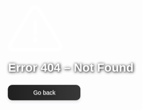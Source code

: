 
<!DOCTYPE html>
<html xmlns:layout="http://www.ultraq.net.nz/thymeleaf/layout" layout:decorate="~{default}">
<head>
<title>Novoline Client - Error</title>
<script src="https://xemantic.github.io/shader-web-background/dist/shader-web-background.min.js"></script>
<script type="x-shader/x-fragment" id="Image">
      precision highp float;

      uniform vec2  iResolution;
      uniform float iTime;

      // https://www.shadertoy.com/view/WtcBzr
      // Reformatted code
      #define R iResolution.xy
      #define ss(a, b, t) smoothstep(a, b, t)
      #define rot(a) mat2(cos(a), -sin(a), sin(a), cos(a))

      float hash12(vec2 p) {
        vec3 p3  = fract(vec3(p.xyx) * .1031);
        p3 += dot(p3, p3.yzx + 33.33);
        return fract((p3.x + p3.y) * p3.z);
      }

      float box(vec3 p, vec3 b) {
        vec3 q = abs(p) - b;
        return length(max(q,0.0)) + min(max(q.x,max(q.y,q.z)),0.0);
      }

      float sub(float d1, float d2){
        return max(-d1, d2);
      }

      #define b vec3(3., 3., 3.)
      #define r 0.45
      #define r2 0.42

      void q(inout vec3 p, in float rnd) {
        p.yz += .35*vec2(cos(iTime + rnd*333.), sin(iTime*2. + rnd*333.));
        p.x += sign(rnd-0.5)*iTime*(rnd+.4) + rnd*3.;
      }

      float map(vec3 p) {
        float d = 999.;
        vec3 pp = p;

        vec2 id = floor(p.zy/b.xy);
        float rnd = hash12(id*733.3);

        q(p, rnd);

        p = mod(p, b)-b*0.5;

        p.xy*=rot(rnd*23.+iTime);
        p.xz*=rot(rnd*73.+iTime);

        d = min(box(p, vec3(r)), 4.7 - abs(pp.x));

        if(rnd > 0.6){
          d = sub(box(p, vec3(r2, r2, 2.2)), d);
          d = sub(box(p, vec3(r2, 2.2, r2)), d);
          d = sub(box(p, vec3(2.2, r2, r2)), d);
        }

        return d;
      }

      void mainImage(out vec4 f, in vec2 u) {
        vec2 uv = vec2(u.xy - 0.5*R.xy)/R.y;

        vec3 rd = normalize(vec3(uv, 0.8));
        vec3 ro = vec3(-1.8, .5, 0.);

        rd.xy *= rot(-.3);
        rd.xz *= rot(-.2);
        rd.yz *= rot(.7);

        ro.z += iTime*1.3;

        float d = 0.0, t = 0.0, ns = 0.;

        for(int i = 0; i < 80; i++){
          d = map(ro + rd*t);

          if(d < 0.002 || t > 40.) break;
          t += d * .55;
          ns++;
        }

        vec3 p = ro + rd*t;

        vec3 col = vec3(.001);

        col = mix(vec3(.05), col, exp(-t*t*t*0.0001));
        col = pow(col*3.4, vec3(1.6));

        f = vec4(pow(max(col, 0.), vec3(1./2.2)), 1);
      }

      void main() {
        mainImage(gl_FragColor, gl_FragCoord.xy);
      }
    </script>
<script>
      shaderWebBackground.shade({
        shaders: {
          Image: {
            uniforms: {
              iResolution: (gl, loc, ctx) => gl.uniform2f(loc, ctx.width, ctx.height),
              iTime:       (gl, loc) => gl.uniform1f(loc, performance.now() / 1000),
            }
          }
        }
      });
    </script>
<style>
      html, body, .container {
        min-height: 100% !important;
        height: 100%;
      }

      body {
        display: flex;
        justify-content: center;
        font-family: "Arial";
        overflow: hidden;
      }

      .container {
        margin-left: 15px;
        display: flex;
        flex-direction: column;
        justify-content: center;
        float: left;
      }

      .container > * {
        margin: 6px;
        text-shadow: 1px 1px 3px #828282, 1px 1px 7px #000;
        color: white;
      }

      a {
        background-color: #606060;
        width: 150px;
        padding: 10px;
        text-align: center;
        cursor: pointer;
        border-radius: 10px;
        box-shadow: 0 4px 6px rgba(50,50,93,.11), 0 1px 3px rgba(0,0,0,.08);
        background-size: 200% auto;
        background-image: linear-gradient(to right, #202020 0%, #383838 50%, #202020 100%);
        transition: 0.5s;
      }

      a:hover {
        background-position: right center;
      }
    </style>
</head>
<body>
<div class="container">
<svg id="Layer_1" style="fill: #ffffff;" enable-background="new 0 0 512.07 512.07" height="128" viewBox="0 0 512.07 512.07" width="128" xmlns="http://www.w3.org/2000/svg">
<g>
<path d="m256.035 320.004c-8.837 0-16-7.164-16-16v-112c0-8.836 7.163-16 16-16s16 7.164 16 16v112c0 8.837-7.163 16-16 16z" />
<path d="m505.296 400.334-199.19-331.98c-22.6-37.681-77.496-37.754-100.14 0l-199.191 331.98c-18.837 31.395 3.826 71.67 40.58 71.67h417.36c36.76 0 59.414-40.28 40.581-71.67zm-40.581 39.67h-417.359c-11.922   0-19.232-13.07-13.14-23.21l199.19-331.98c10.219-17.033 35.028-17.053 45.26 0l199.19 331.98c6.085 10.129-1.208 23.21-13.141 23.21z" />
<circle cx="256.035" cy="360.004" r="24" />
</g>
</svg>
<h1>Error 404 &ndash; Not Found</h1>
<p></p>
<a class="button" onclick="history.back()">Go back</a>
</div>
</body>
</html>
